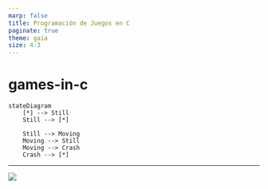```yaml
---
marp: false
title: Programación de Juegos en C
paginate: true
theme: gaia
size: 4:3
---
```


# games-in-c

```mermaid
stateDiagram
    [*] --> Still
    Still --> [*]

    Still --> Moving
    Moving --> Still
    Moving --> Crash
    Crash --> [*]
```


---

![](https://mermaid.ink/svg/pako:eNpVkMtqw0AMRX9FaJVC_ANeFBo7ySbQQrPzeCE8cmZo5sFYpgTb_95x00KileCcexGasAuascRLomjgXCsPed6ayiQ7iKOhhaJ4nY8s4ILn2wy7zTHAYEKM1l9e7v5ulaCaTqvGIMb6r-WOqt_8u-cZ6uZEUUJsH8n5O8ywb-yHyfXPxCTOqUPTU9lT0VGCilKLW3ScHFmdz57WgEIx7FhhmVfNPY1XUaj8ktUxahLeayshYa65DrxFGiV83nyHpaSR_6XaUv6C-7OWH4tPW9M)
